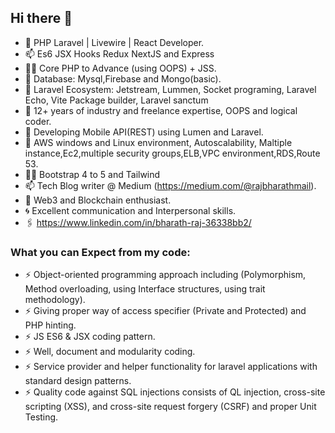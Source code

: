 ## Hi there 👋


- 🔭 PHP Laravel | Livewire | React Developer.
- 📫 Es6 JSX Hooks Redux NextJS and Express
- 🧑‍💻 Core PHP to Advance (using OOPS) + JSS.
- 📅 Database: Mysql,Firebase and Mongo(basic).
- 🧑‍ Laravel Ecosystem: Jetstream, Lummen, Socket programing, Laravel Echo, Vite Package builder, Laravel sanctum
- 🌱 12+ years of industry and freelance expertise, OOPS and logical coder.
- 🤔 Developing Mobile API(REST) using Lumen and Laravel.
- 💬 AWS windows and Linux environment, Autoscalability, Maltiple instance,Ec2,multiple security groups,ELB,VPC environment,RDS,Route 53.
- 🧑‍💻 Bootstrap 4 to 5 and Tailwind
- 📫 Tech Blog writer @ Medium (https://medium.com/@rajbharathmail).
- 👯 Web3 and Blockchain enthusiast.
- 🌀 Excellent communication and Interpersonal skills.
- 🖇️ https://www.linkedin.com/in/bharath-raj-36338bb2/


### What you can Expect from my code:
- ⚡ Object-oriented programming approach including (Polymorphism, Method overloading, using Interface structures, using trait methodology).
- ⚡ Giving proper way of access specifier (Private and Protected) and PHP hinting.
- ⚡ JS ES6 & JSX coding pattern.
- ⚡ Well, document and modularity coding.
- ⚡ Service provider and helper functionality for laravel applications with standard design patterns.
- ⚡ Quality code against SQL injections consists of QL injection, cross-site scripting (XSS), and cross-site request forgery (CSRF) and proper Unit Testing. 






